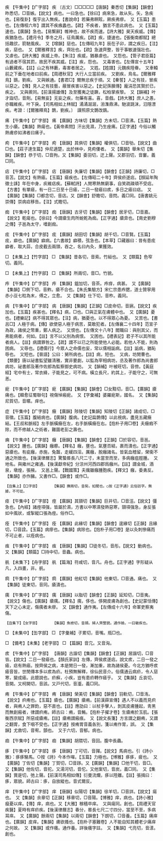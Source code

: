 <!-- { "loadSidebar": true } -->
疾	【午集中】【疒字部】	疾	〔古文〕□□□□□【唐韻】秦悉切【集韻】【韻會】昨悉切，□音嫉。【說文】病也。一曰急也。【徐曰】病來急，故从矢。矢，急疾也。【易復卦】復亨出入無疾。【書說命】若藥弗瞑眩，厥疾弗瘳。　又【玉篇】患也。【左傳桓六年】謂其不疾瘯蠡也。【疏】不疾者，猶言不患此病也。　又【玉篇】速也。【廣韻】急也。【易繫辭】帷神也，故不疾而速。【詩大雅】昊天疾威。【傳】疾猶急也。【禮月令】季冬之月，征鳥厲疾。【疏】疾，捷速也。【張衡南都賦】總括趣欱，箭馳風疾。　又【增韻】惡也。【左傳昭九年】辰在子卯，謂之疾日。【注】疾，惡也。　又【爾雅釋言】疾，齊壯也。【疏】急速齊整，皆于事敏速强壯也。　又虐也。【詩大雅】疾威上帝。【朱注】疾威，猶暴虐也。　又怨也。【管子君臣篇】有過者不宿其罰，故民不疾其威。【注】疾，怨也。　又毒害也。【左傳宣十五年】山藪藏疾。【註】山之有林藪，毒害者居之。　又姓。【姓譜】元魏疾陸眷。　又車轅前之下垂在地者曰前疾。【周禮秋官】大行人立當前疾。　又劉疾，鳥名。【爾雅釋鳥】鶛，劉疾。　又與嫉通。【書君□】爾無忿疾于頑。又【秦誓】人之有技，冒疾以惡之。【傳】見人之有技藝，蔽冒疾害以惡之。【史記孫臏傳】龐涓恐其賢於已，疾之。　又與蒺同。【前漢揚雄傳】及至獲夷之徒蹶，松柏掌疾黎。　又【韻補】叶才詣切，音劑。【易無妄】无妄之疾，勿藥有喜。喜，音戲。【詩大雅】庶人之愚，亦職維疾。叶下戾。【司馬相如上林賦】潏潏淈淈，湁潗鼎沸。馳波跳沫，汨隱漂疾。考證：〔【爾雅釋鳥】鵲，劉疾。〕　謹照原文鵲改鶛。 

疿	【午集中】【疒字部】	疿	【廣韻】方味切【集韻】方未切，□音沸。【玉篇】熱生小瘡。【集韻】熱瘍也。【黃帝素問】汗出見濕，乃生痤疿。【正字通】今俗以觸熱膚疹如沸者曰疿子。

痀	【午集中】【疒字部】	痀	【唐韻】其俱切【集韻】權俱切，□音劬。【說文】曲□也。【莊子達生篇】仲尼適楚，出於林中，見痀僂者。　又【廣韻】舉朱切【集韻】【韻會】恭于切，□音拘。又【集韻】委羽切，迂上聲。又郡羽切，音窶。義□同。

痁	【午集中】【疒字部】	痁	【唐韻】失廉切【集韻】【韻會】【正韻】詩廉切，□音苫。【說文】有熱瘧。【玉篇】瘧疾也。【左傳昭二十年】齊侯疥遂痁。【顏延年陶徵士誄】年在中身，疢維痁疾。【蘇軾詩】人閒寒熱無窮事，自笑疏疎頑不受痁。【方書】有單瘧，有一日二日至十日瘧，二日一發瘧曰痎，多日之瘧曰痁。　又【廣韻】【集韻】□都念切，音店。又【韻會】舒贍切，音閃。義□同。【唐書姚元崇傳】崇病痁移告。【注】式贍切。

痂	【午集中】【疒字部】	痂	【唐韻】古牙切【集韻】【韻會】居牙切，□音嘉。【說文】乾瘍也。【徐曰】今謂瘡生肉所蛻乾為痂。【正字通】瘡弇也。【南史劉穆之傳】子邕為太守，嗜創痂。

痃	【午集中】【疒字部】	痃	【廣韻】胡田切【集韻】胡千切，□音賢。【玉篇】痃，癖也。【廣韻】癖病。【六書故】癖積，弦急也。【本草】□藏器曰：昔有患痃癖者，取大蒜，合皮截去兩頭，吞之，名曰內灸，果獲效。

□	【未集上】【竹字部】	□	【集韻】昔各切，音索。竹絙也。　又【類篇】色窄切。義同。

□	【未集上】【竹字部】	□	【集韻】所兩切，音□。竹貌。

痄	【午集中】【疒字部】	痄	【集韻】鉏加切，音茶。痄疨，病甚。　又【廣韻】【集韻】□側下切，音鮓。瘡不合也。【朱氏集驗方】宋仁宗患痄腮，道士贊寧用赤小豆七粒為末，傅之，立愈。　又【集韻】仕下切，音柞。義同。

病	【午集中】【疒字部】	病	【唐韻】【集韻】【正韻】□皮命切，音寎。【說文】疾加也。【玉篇】疾甚也。【釋名】病，□也。□與正氣在膚體中也。　又【廣韻】憂也。【禮樂記】病不得其眾也。【注】病，猶憂也。以不得眾心為憂。　又苦也。【書呂□】人極于病。【傳】欲使惡人極于病苦，莫敢犯者。【左傳襄二十四年】范宣子為政，諸侯之幣重，鄭人病之。　又恨也。【左傳文十八年】閻職曰：與刖其父，而弗能病者，何如。【註】言不以父刖為病恨。　又困也。【禮表記】君子不以其所能者病人。【註】病謂罪咎之。【疏】謂不以已之所能使他人必能。若他人不能，則為困病。　又辱也。【禮儒行】今眾人之命儒也妄，常以儒相詬病。【註】詬病，猶恥辱也。　又短也。【晉語】公曰：舅所病也。【註】病，短也。　又病，坊閒曹也。【類要】唐以祕書監望雖淸雅，實非要劇，以監為宰相病坊，丞及著作郎為尚書郎病坊，祕書郎及著作佐郎為監察御史病坊。　又【韻補】叶被旺切，音傍。【黃庭經】宅中有士，常衣絳，子能見之，可不病。橫立長尺，約其上，子能守之，可無恙。

痆	【午集中】【疒字部】	痆	【廣韻】【集韻】【韻會】□女黠切，音□。【廣韻】瘡痛也。【韓愈征蜀聯句】視傷悼瘢痆。　又【字彙補】婆羅痆斯，國名。　又【集韻】尼質切，音暱。痒也。

症	【午集中】【疒字部】	癥	【廣韻】陟陵切【集韻】知陵切【正韻】諸成切，□音徵。【玉篇】腹結病也。【廣韻】腹病。【史記扁鵲傳】以此視病，盡見五藏癥結。【王叔和脈經】左手脈橫癥在左，右手脈橫癥在右。【抱朴子用□卷】夫癥瘕不除，而不修越人之術者，難圖老彭之壽也。

痈	【午集中】【疒字部】	癰	【唐韻】【集韻】【韻會】【正韻】□於容切，音邕。【說文】腫也。【廣韻】癰癤。【釋名】癰，壅也。氣壅否結，裹而潰也。【正字通】惡瘡也。有疵癰，赤施，兔齧，走緩四淫。厲癰，脫癰諸名。皆氣血稽留，榮衞不通之所致也。【後漢律曆志】驚蟄晷長八尺二寸，未當至而至，多病癰疽脛腫。　又地名。與雍州之雍通。【後漢獻帝紀】分涼州河西四郡爲癰州。【註】謂金城，酒泉，墩煌，張掖。　又邕上聲。【戰國策】夫癘雖癰腫胞疾。【釋文】癰，委勇反。　【集韻】亦作臃。又書作□。【韻會】或作□。

	【丑集上】【口字部】		【集韻】撫兩切，音髣。如聞也。○按《正字通》云俗訪字。無據，不可從。

痉	【午集中】【疒字部】	痙	【廣韻】其頸切【集韻】巨井切，□音涇。【說文】彊急也。【內經】諸痙項强，皆屬於濕，方書以中寒濕發熱惡寒，頸項强急，身反張如中風狀，或掣縱口張為痙。俗作□。

痊	【午集中】【疒字部】	痊	【廣韻】此緣切【集韻】【韻會】逡緣切【正韻】且緣切，□音詮。【玉篇】病瘳也。【集韻】病除也。【抱朴子用□卷】是以灸刺慘痛而不可止者，以痊病也。

痋	【午集中】【疒字部】	痋	【唐韻】【集韻】□徒冬切，音彤。【說文】動病也。　又【集韻】【類篇】□持中切，音蟲。病也。

舧	【未集下】【舟字部】	舧	【篇海】符咸切，音凡。舟也。【正字通】字形疑从凡，入四畫，非。舤。

痌	【午集中】【疒字部】	痌	【廣韻】他紅切【集韻】他東切，□音通。痛也。　又【集韻】徒東切，音同。瘡潰也。

痍	【午集中】【疒字部】	痍	【唐韻】以脂切【韻會】【正韻】延知切，□音夷。【說文】傷也。【廣韻】瘡痍。【釋名】痍，侈也。侈開皮膚為創也。【史記蒙恬傳】天下之心未定，傷痍者未瘳。　又【韻會】通作夷。【左傳成十六年】命軍吏察夷傷。

	【丑集下】【女字部】		【集韻】魚檢切，音顩。婦人齊整貌。通作嬐。一曰敏疾也。

□	【未集中】【缶字部】	□	【字彙補】子累切，音嘴。瓶□也。

□	【備考】【未集】【老字部】	□	【篇韻】音宂。又音洶。

痎	【午集中】【疒字部】		【唐韻】古諧切【集韻】【韻會】【正韻】居諧切，□音皆。【說文】二日一發瘧也。【顏氏家訓】左傳，齊侯痎遂痁。說文痎，二日一發之瘧，痁有熱瘧。按齊侯之病，本是閒日一發，漸加重，故為諸侯憂。今北方猶呼痎瘧音皆，世閒傳本多以痎為疥。杜預無解釋，徐仙民音介。俗儒通云病疥，令人惡寒，變成瘧。此臆說也。疥癬，小疾，豈有患疥轉作瘧乎。　又【集韻】丘哀切，音開。又柯開切，音該。又戸代切，音瀣。義□同。

痏	【午集中】【疒字部】	痏	【唐韻】榮美切【集韻】【韻會】羽軌切，□音洧。【說文】疻痏也。【玉篇】瘡也。【廣韻】瘡痏。【前漢薛宣傳】遇人不以義而見疻者，與痏人之罪鈞，惡不直也。【註】應劭曰：以杖手擊人，剝其皮膚腫起，靑黑而無創瘢者，律謂疻痏。師古曰：痏，音鮪。【抱朴子擢才卷】生瘡痏於玉肌。【張衡西京賦】所惡成瘡痏。【註】瘡痏謂瘢痕。　又【說文長箋】方言謂之翻痏，又謂之翻胃，食下咽不受也。【正字通】按痏胃音義各別，箋以痏作胃，誤。　又【集韻】尤救切，音宥。顫也。　又于六切，音郁。病也。 

痐	【午集中】【疒字部】	痐	【集韻】胡隈切，音回。腹中長蟲。

痑	【午集中】【疒字部】	痑	【唐韻】丁可切，音嚲。【說文】馬病也。引《詩小雅》：痑痑駱馬。○按《詩》今本作嘽。【玉篇】力極也。【博雅】痑痑，疲也。　又【廣韻】丁佐切【集韻】丁賀切，□音跢。又【廣韻】【集韻】□他干切，音□。又【集韻】他佐切，音拕。又湯河切，音佗。又他案切，音炭。義□同。　又【集韻】賞是切，弛上聲。【前漢司馬相如傳】衍曼流爛，痑以陸離。【註】張揖曰：痑，眾貌。師古曰：痑，自放縱也。音式爾反。

痒	【午集中】【疒字部】	痒	【唐韻】似陽切【集韻】徐羊切，□音詳。【說文】瘍也。　又【集韻】余章切【正韻】移章切，□音陽。【博雅】痒，病也。【詩小雅】癙憂以痒。【傳】痒，病也。又【大雅】稼穡卒痒。　又與瘍同。創也。【周禮天官疾醫】夏時有痒疥疾。【後漢律曆志】春分，晷長七尺二寸四分，當至不至，多病耳痒。　又【廣韻】餘兩切【集韻】以兩切【韻會】下朗切，□音養。【玉篇】痛痒也。【廣韻】皮痒。【集韻】膚欲搔也。【抱朴子塞難卷】人不能自知其體老少痛痒之何故。　又【集韻】或作癢。通作養。詳後癢字註。　又【集韻】弋亮切，音漾。創也。


